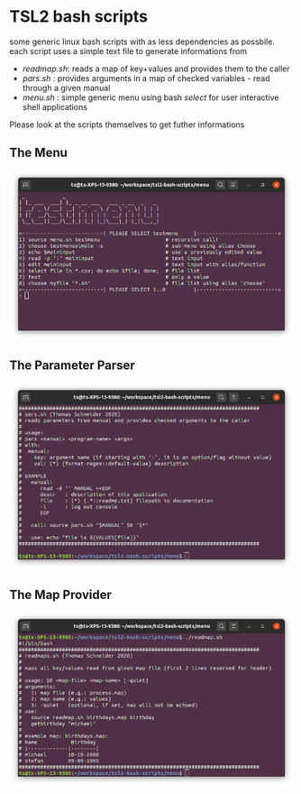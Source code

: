 # TSL2 bash scripts

some generic linux bash scripts with as less dependencies as possbile.
each script uses a simple text file to generate informations from

* *readmap.sh*: reads a map of key+values and provides them to the caller
* *pars.sh*   : provides arguments in a map of checked variables - read through a given manual
* *menu.sh*   : simple generic menu using bash _select_ for user interactive shell applications

Please look at the scripts themselves to get futher informations

## The Menu

![testmenu](doc/testmenu.png)

## The Parameter Parser

![pars](doc/pars.png)

## The Map Provider

![readmap](doc/readmap.png)

